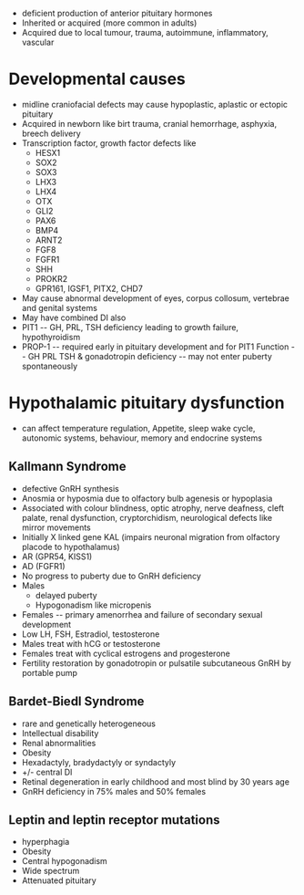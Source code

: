 - deficient production of anterior pituitary hormones
- Inherited or acquired (more common in adults)
- Acquired due to local tumour, trauma, autoimmune, inflammatory, vascular
# Developmental causes 
- midline craniofacial defects may cause hypoplastic, aplastic or ectopic pituitary
- Acquired in newborn like birt trauma, cranial hemorrhage, asphyxia, breech delivery
- Transcription factor, growth factor defects like 
    - HESX1 
    - SOX2 
    - SOX3 
    - LHX3 
    - LHX4 
    - OTX 
    - GLI2 
    - PAX6 
    - BMP4 
    - ARNT2 
    - FGF8 
    - FGFR1 
    - SHH 
    - PROKR2 
    - GPR161, IGSF1, PITX2, CHD7 
- May cause abnormal development of eyes, corpus collosum, vertebrae and genital systems
- May have combined DI also 
- PIT1 -- GH, PRL, TSH deficiency leading to growth failure, hypothyroidism 
- PROP-1 -- required early in pituitary development and for PIT1 Function -- GH PRL TSH & gonadotropin deficiency -- may not enter puberty spontaneously
# Hypothalamic pituitary dysfunction
- can affect temperature regulation, Appetite, sleep wake cycle, autonomic systems, behaviour, memory and endocrine systems 
## Kallmann Syndrome
- defective GnRH synthesis
- Anosmia or hyposmia due to olfactory bulb agenesis or hypoplasia 
- Associated with colour blindness, optic atrophy, nerve deafness, cleft palate, renal dysfunction, cryptorchidism, neurological defects like mirror movements
- Initially X linked gene KAL (impairs neuronal migration from olfactory placode to hypothalamus)
- AR (GPR54, KISS1)
- AD (FGFR1)
- No progress to puberty due to GnRH deficiency
- Males 
    - delayed puberty
    - Hypogonadism like micropenis 
- Females -- primary amenorrhea and failure of secondary sexual development
- Low LH, FSH, Estradiol, testosterone
- Males treat with hCG or testosterone
- Females treat with cyclical estrogens and progesterone
- Fertility restoration by gonadotropin or pulsatile subcutaneous GnRH by portable pump 
## Bardet-Biedl Syndrome
- rare and genetically heterogeneous
- Intellectual disability
- Renal abnormalities
- Obesity
- Hexadactyly, bradydactyly or syndactyly 
- +/- central DI 
- Retinal degeneration in early childhood and most blind by 30 years age 
- GnRH deficiency in 75% males and 50% females
## Leptin and leptin receptor mutations
- hyperphagia
- Obesity
- Central hypogonadism
- Wide spectrum
- Attenuated pituitary